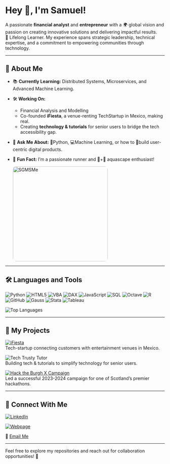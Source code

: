 # Hey 👋, I'm Samuel!

A passionate **financial analyst** and **entrepreneur** with a 🌍 global vision and passion on creating innovative solutions and delivering impactful results.  
📖 Lifelong Learner. My experience spans strategic leadership, technical expertise, and a commitment to empowering communities through technology.

---

## 🐍 About Me

- 📚 **Currently Learning:** Distributed Systems, Microservices, and Advanced Machine Learning.  
- 🛠️ **Working On:**
  - Financial Analysis and Modelling   
  - Co-founded **iFiesta**, a venue-renting TechStartup in Mexico, making real.  
  - Creating **technology & tutorials** for senior users to bridge the tech accessibility gap.  
- 💬 **Ask Me About:** 🐍Python, 💻Machine Learning, or how to 📐build user-centric digital products.  
- 🌟 **Fun Fact:** I’m a passionate runner and 🌱+🐠 aquascape enthusiast!  

    </td>
    <td>
      <img src="[assets](https://gregsom-msc.github.io/assets/Images/SLogo3D.webp" alt="SGMSMe" style="width: 300px; border-radius: 10px;" />
    </td>
  </tr>
</table>

---

## 🛠️ Languages and Tools
![Python](https://img.shields.io/badge/Python-3776AB?style=for-the-badge&logo=python&logoColor=white)
![HTML5](https://img.shields.io/badge/HTML5-E34F26?style=for-the-badge&logo=html5&logoColor=white)
![VBA](https://img.shields.io/badge/VBA-217346?style=for-the-badge&logo=microsoft-excel&logoColor=white)
![DAX](https://img.shields.io/badge/DAX-4479A1?style=for-the-badge&logo=power-bi&logoColor=white)
![JavaScript](https://img.shields.io/badge/JavaScript-F7DF1E?style=for-the-badge&logo=javascript&logoColor=black)
![SQL](https://img.shields.io/badge/SQL-336791?style=for-the-badge&logo=postgresql&logoColor=white)
![Octave](https://img.shields.io/badge/Octave-0790C0?style=for-the-badge&logo=octave&logoColor=white)
![R](https://img.shields.io/badge/R-276DC3?style=for-the-badge&logo=r&logoColor=white)
![GitHub](https://img.shields.io/badge/GitHub-%23121011?style=for-the-badge&logo=github&logoColor=white)
![Gauss](https://img.shields.io/badge/Gauss-008080?style=for-the-badge&logo=data&logoColor=white)
![Stata](https://img.shields.io/badge/Stata-1E90FF?style=for-the-badge&logo=stata&logoColor=white)
![Tableau](https://img.shields.io/badge/Tableau-E97627?style=for-the-badge&logo=tableau&logoColor=white)
  
![Top Languages](https://github-readme-stats.vercel.app/api/top-langs/?username=Samuel123&layout=compact&theme=radical)

---

## 🌟 My Projects

[![iFiesta](https://img.shields.io/badge/iFiesta-Venue_Renting_Platform-brightgreen?style=for-the-badge)](https://www.ifiesta.com.mx)  
Tech-startup connecting customers with entertainment venues in Mexico.  
  
![Tech Trusty Tutor](https://img.shields.io/badge/Tech_Tutorials-Making_Tech_Accessible-blue?style=for-the-badge)  
Building tech & tutorials to simplify technology for senior users.  
  
[![Hack the Burgh X Campaign](https://img.shields.io/badge/HackTheBurgh-Digital_Marketing_Campaign-orange?style=for-the-badge)](https://www.hacktheburgh.com/)  
Led a successful 2023-2024 campaign for one of Scotland’s premier hackathons.  

---

## 🔗 Connect With Me
[![LinkedIn](https://img.shields.io/badge/LinkedIn-Connect-blue?style=for-the-badge&logo=linkedin)](https://linkedin.com/in/samuel-profile)  
  
[![Webpage](https://img.shields.io/badge/WebPage-Visit-black?style=for-the-badge&logo=ghost)](https://gregsom-msc.github.io/)  
  
📧 [Email Me](mailto:samuelg.morenos@gmail.com)

---

Feel free to explore my repositories and reach out for collaboration opportunities! 🚀

